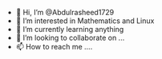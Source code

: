- 👋 Hi, I’m @Abdulrasheed1729
- 👀 I’m interested in Mathematics and Linux
- 🌱 I’m currently learning anything
- 💞️ I’m looking to collaborate on ...
- 📫 How to reach me ....

<!---
Abdulrasheed1729/Abdulrasheed1729 is a ✨ special ✨ repository because its `README.md` (this file) appears on your GitHub profile.
You can click the Preview link to take a look at your changes.
--->
